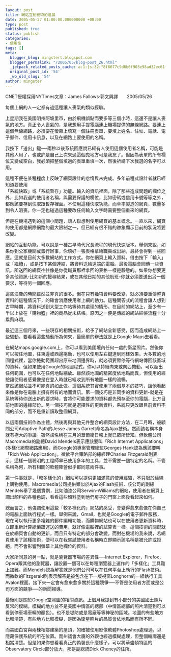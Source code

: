 ```yaml
---
layout: post
title: 網站互動技術的進展
date: 2005-05-27 01:00:00.000000000 +08:00
type: post
published: true
status: publish
categories:
- 使用性
tags: []
meta:
  blogger_blog: mingstert.blogspot.com
  blogger_permalink: "/2005/05/blog-post_26.html"
  _jetpack_related_posts_cache: a:1:{s:32:"8f6677c9d6b0f903e98ad32ec61f8deb";a:2:{s:7:"expires";i:1440097809;s:7:"payload";a:3:{i:0;a:1:{s:2:"id";i:42;}i:1;a:1:{s:2:"id";i:146;}i:2;a:1:{s:2:"id";i:174;}}}}
  original_post_id: '54'
  _wp_old_slug: '54'
author: mingster
---
```

<p>CNET授權採用NYTimes文章：James Fallows‧郭文興譯　　2005/05/26</p>
<p>每個上網的人一定都有過這種讓人喪氣的類似經驗。</p>
<p>上星期我在美國明州阿坡里市，由於飛機誤點而要多等三個小時，這還不是讓人喪氣的地方。真正令人喪氣的，是我想用手提電腦連上機場提供的無線網路。要連上這個無線網路，必須要在螢幕上填寫一個註冊表單，要填上姓名、住址、電話、電子郵件、信用卡訊息，以及在網路上要使用的名稱。</p>
<p>我按下「送出」鍵──兩秒以後系統回應說已經有人使用這個使用者名稱，可能是其他人用了，也或許是自己上次來過這個鬼地方可是我忘了。但因為表單的所有欄位又變成空白，我必須把整個填過的表單重填一次，然後祈禱下次我選的名字可以用。</p>
<p>這種不便在某種程度上反映了網頁設計的怠惰與未完成。多年前程式設計者就已經知道要使用<br />「系統快取」或「系統暫存」功能。輸入的資訊裡面，除了那些造成問題的欄位之外，比如我選的使用者名稱，與需要保護的欄位，比如密碼或信用卡號等等之外，都應該要存到快取跟暫存裡面。不使用這種快取功能，而草率製造的網頁，數量多到令人沮喪。你一定也碰過這種要改任何輸入文字時需要整個重來的網頁。</p>
<p>但是在機場遇到的這個小問題，讓人聯想到使用網頁的基本概念。一直以來，網頁的使用都是網際網路的最大限制之一，但已經有很不錯的跡象顯示目前的狀況將要改變。</p>
<p>網站的互動功能，可以說是一種古早時代冗長流程的現代快速版本。舉例來說，如果你到公家機關或銀行辦事，你填好一張表格拿給職員或出納，最終會得到一些回應。這就是目前大多數網站的工作方式。你在網頁上輸入資料，借由按下「輸入」或「繼續」，或是按下某個連結，將資料送給遠端的電腦。最後電腦會回傳一些資訊。所送回的網頁往往像是你從職員那裡拿回的表格一樣是靜態的。如果你想要更多其他資訊-比如新的搜尋結果，或在其他日期的其他航班-你就必須要送出另一個要求，等待另一個回應。</p>
<p>這些浪費的時間雖然並非真的很多。但在只有幾項資料要改變，就必須要重傳整頁資料的這種情況下，的確會消磨使用者上網的動力。這種問答式的流程會讓人想到古早時期，將資料送到大型工作站等待其處理的情形。在目前的網站上，至少有一半以上放在「購物籃」裡的商品從未結帳。原因之一便是傳統的網站結帳流程十分累贅麻煩。</p>
<p>最近這三個月來，一些現存的相關技術，給予了網站全新感受，因而造成網路上一些騷動。要看看這些騷動所為何來，最簡單的辦法就是上Google Maps去看看。</p>
<p>在網站maps.google.com上，你可以看到美國境內任何一處的衛星照片。然後你可以按住地圖，往東邊或西邊捲動，也可以使用左右鍵達到同樣效果。大多數的地圖程式裡，當你捲動範圍超出原來地圖邊界時，就必須要暫停等待網站傳回該區域的資料。但如果使用Google的地圖程式，你可以持續向東或向西捲動，可以超出任何範圍，也可以在任何地點縮放。雖然該地圖的精密度依地點而異，但使用的經驗讓使用者感覺像是在登入時就已經收到所有地圖一樣的流暢。<br />當然該網站並不可能真的如此做。這個系統其實使用了兩個基本的技巧，讓他看起來像是你在電腦上擁有所有的地圖資訊。第一個技巧是非同步的資料更新-就是在系統等待你送出新的要求時，會將你可能要求的資料都先預存至你的電腦，比方目前地圖的邊緣部份。另一個技巧就是選擇性的更新資料，系統只更改跟目前資料不同的部分，而不是重新讀取整個網頁。</p>
<p>以這兩個技術作為主體，然後再與其他元件整合的網頁設計方法，在二月時，被顧問公司Adaptive Path的Jesse James Garrett命名為Ajax技術。然而該名稱本身就有極大的爭議。雖然該名稱在三月的華爾街日報上就已眾所皆知。但軟體公司Macromedia的副總David Mendels表示應該要叫「Rich Internet Applications」(多樣化網際網路應用)，而Google的專案管理總監Georges Hank認為應該要叫「Rich Web Application」。微軟平台策略部的總經理Charles Fitzgerald則表示，這樣一個聰明的工程師早已使用多年的工具，並不需要一個特定的名稱。不管名稱為何，所有相關的軟體陣營似乎都同意兩件事。</p>
<p>第一件事就是，「較多樣化的」網站可以提供更加滿意的使用經驗，不只限於給線上購物使用。Macromedia公司提供類似於Ajax的Flash技術，該公司的副總Mendels舉了幾個實例，比如油漆公司Serwin-Williams的網站，使用者在網頁上調出顏料的各種色調，看看這些顏料塗到他們房子的門窗上面後看起來如何。</p>
<p>總而言之，他強調使用這些「較多樣化的」網站的感受，會變得愈來愈像在你自己的電腦上面執行程式一樣。舉例來說，Gmail，也就是Google的電子郵件服務，現在可以執行更多複雜的郵件編輯功能，而購物網站也可以在使用者更新資料時，立即重新計算總價跟運送的費用，就好像電腦裡的試算表一樣。這個技術的關鍵就在於網頁會自動的更新，而且只有特定的部分會改變。而對在機場的我來說，若網頁使用了該種技術，便可以在我嘗試使用者名稱時立即顯示該名稱是被允許或拒絕，而不會影響到螢幕上其他欄位的資料。</p>
<p>大家所同意的另一點，就是瀏覽器市場的差異性──Internet Explorer，Firefox，Opera跟其他的瀏覽器，讓設置一個可以在每種瀏覽器上運作的「多樣化」工具難上加難。而Mendels認為解答就是他們公司可以在任何平台上執行的Flash技術。而微軟的Fitzgerald則表示解答是被包含在下一版視窗Longhorn的一組執行工具Avalon裡面。接下來一定會有愈來愈多關於這種競爭──不管是使用者方面或是公司方面的競爭──的新聞報導。</p>
<p>最後則是關於Google空照圖的相關資訊。上個月我提到有小部分的美國國土照片反常的模糊。模糊的地方並不是美國中情區的總部（中情區總部的照片清楚到可以看到停車場車輛的顏色）。也不是堤防或是電廠等等神秘的區域。地圖的有些地方比較清楚，有些地方比較模糊，是因為衛星照片的品質會依地點而有所不同。</p>
<p>而美國白宮與兩棟相鄰建築的屋頂，的確被使用影像軟體Photoshop處理過，以隱藏保護系統的所在位置。而州議會大廈的外觀也經過模糊處理，但整個輪廓還是相當清楚。但是如果你想看看真正的偽裝長什麼樣子，可以將華盛頓特區的Observatory Circle部分放大，那是副總統Dick Cheney的住所。</p>
